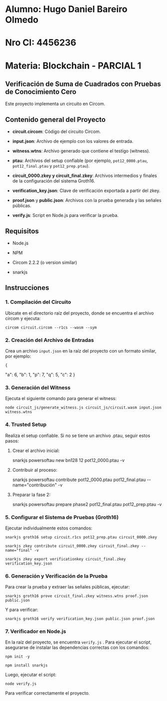 
# Alumno: Hugo Daniel Bareiro Olmedo

# Nro CI: 4456236

# Materia: Blockchain - PARCIAL 1

## Verificación de Suma de Cuadrados con Pruebas de Conocimiento Cero

  

Este proyecto implementa un circuito en Circom.

  

## Contenido general del Proyecto

-  **circuit.circom**: Código del circuito Circom.

-  **input.json**: Archivo de ejemplo con los valores de entrada.

-  **witness.wtns**: Archivo generado que contiene el testigo (witness).

-  **ptau**: Archivos del setup confiable (por ejemplo, `pot12_0000.ptau`, `pot12_final.ptau` y `pot12_prep.ptau`).

-  **circuit_0000.zkey y circuit_final.zkey**: Archivos intermedios y finales de la configuración del sistema Groth16.

-  **verification_key.json**: Clave de verificación exportada a partir del zkey.

-  **proof.json** y **public.json**: Archivos con la prueba generada y las señales públicas.

-  **verify.js**: Script en Node.js para verificar la prueba.

  

## Requisitos

  

- Node.js

- NPM

- Circom 2.2.2 (o version similar)

- snarkjs

  

## Instrucciones

  

### 1. Compilación del Circuito

Ubicate en el directorio raíz del proyecto, donde se encuentra el archivo circom y ejecuta:

    circom circuit.circom --r1cs --wasm --sym
    
### 2. Creación del Archivo de Entradas

Crea un archivo `input.json` en la raíz del proyecto con un formato similar, por ejemplo:

    {
  "a": 6,
  "b": 1,
  "p": 7,
  "q": 5,
  "c": 2
}

### 3. Generación del Witness

Ejecuta el siguiente comando para generar el witness:

    node circuit_js/generate_witness.js circuit_js/circuit.wasm input.json witness.wtns

### 4. Trusted Setup

Realiza el setup confiable. Si no se tiene un archivo .ptau, seguir estos pasos:

1.  Crear el archivo inicial:

    snarkjs powersoftau new bn128 12 pot12_0000.ptau -v

2. Contribuir al proceso:

    snarkjs powersoftau contribute pot12_0000.ptau pot12_final.ptau --name="contribución" -v

3. Preparar la fase 2:

    snarkjs powersoftau prepare phase2 pot12_final.ptau pot12_prep.ptau -v

### 5. Configurar el Sistema de Pruebas (Groth16)

Ejecutar individualmente estos comandos:

    snarkjs groth16 setup circuit.r1cs pot12_prep.ptau circuit_0000.zkey

    snarkjs zkey contribute circuit_0000.zkey circuit_final.zkey --name="final" -v

    snarkjs zkey export verificationkey circuit_final.zkey verification_key.json

### 6. Generación y Verificación de la Prueba

Para crear la prueba y extraer las señales públicas, ejecutar:

    snarkjs groth16 prove circuit_final.zkey witness.wtns proof.json public.json

Y para verificar:

    snarkjs groth16 verify verification_key.json public.json proof.json

### 7. Verificador en Node.js

En la raíz del proyecto, se encuentra `verify.js` . Para ejecutar el script, asegurarse de instalar las dependencias correctas con los comandos:

    npm init -y

    npm install snarkjs

Luego, ejecutar el script:

    node verify.js

Para verificar correctamente el proyecto.